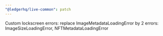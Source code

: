 ```yaml
---
"@ledgerhq/live-common": patch
---
```


Custom lockscreen errors: replace ImageMetadataLoadingError by 2 errors: ImageSizeLoadingError, NFTMetadataLoadingError
